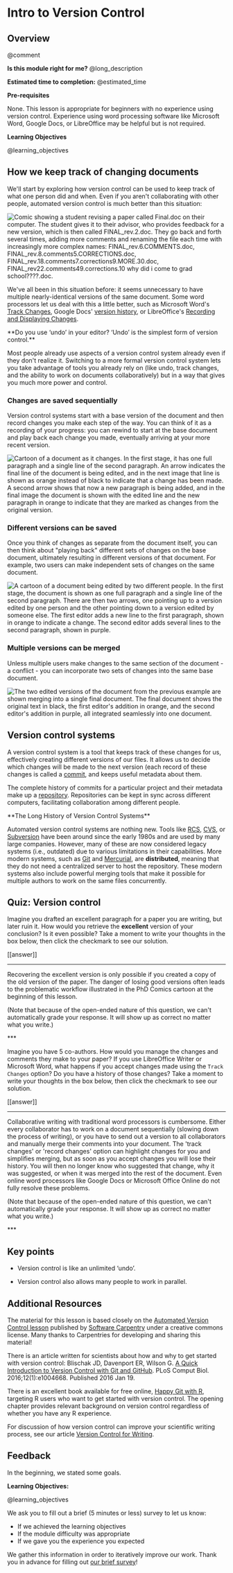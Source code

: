 <!--

author:   Rose Hartman
email:    hartmanr1@chop.edu
version:  1.0.2
module_template_version: 2.0.0
language: en
narrator: UK English Female
code_language: none 
topic: Version Control
title: Intro to Version Control

comment:  An introduction to what version control systems do and why you might want to use one.

long_description: Version control systems allow you to keep track of the history of changes to a text document (e.g. writing, code, and more). Version control is an increasingly important tool for scientists and scientific writers of all disciplines; it has the potential to make your work more transparent, more reproducible, and more efficient. This module is appropriate for beginners with no previous exposure to version control.

estimated_time: 10 min

@learning_objectives

After completion of this module, learners will be able to:

- Understand the benefits of an automated version control system
- Understand the basics of how automated version control systems work

@end

link:  https://chop-dbhi-arcus-education-website-assets.s3.amazonaws.com/css/styles.css
script: https://kit.fontawesome.com/83b2343bd4.js

-->

# Intro to Version Control

<div class = "overview">

## Overview
@comment

**Is this module right for me?** @long_description

**Estimated time to completion:** @estimated_time

**Pre-requisites**

None. This lesson is appropriate for beginners with no experience using version control. Experience using word processing software like Microsoft Word, Google Docs, or LibreOffice may be helpful but is not required.


**Learning Objectives**

@learning_objectives

</div>

## How we keep track of changing documents

We'll start by exploring how version control can be used
to keep track of what one person did and when.
Even if you aren't collaborating with other people,
automated version control is much better than this situation:

![Comic showing a student revising a paper called Final.doc on their computer. The student gives it to their advisor, who provides feedback for a new version, which is then called FINAL\_rev.2.doc. They go back and forth several times, adding more comments and renaming the file each time with increasingly more complex names: FINAL\_rev.6.COMMENTS.doc, FINAL\_rev.8.comments5.CORRECTIONS.doc, FINAL\_rev.18.comments7.corrections9.MORE.30.doc, FINAL\_rev22.comments49.corrections.10 why did i come to grad school????.doc.](media/phd101212s.png "'notFinal.doc' by Jorge Cham [www.phdcomics.com](https://phdcomics.com/comics/archive.php?comicid=1531)")

We've all been in this situation before: it seems unnecessary to have multiple nearly-identical versions of the same document. Some word processors let us deal with this a little better, such as
Microsoft Word's [Track Changes](https://support.office.com/en-us/article/Track-changes-in-Word-197ba630-0f5f-4a8e-9a77-3712475e806a),
Google Docs' [version history](https://support.google.com/docs/answer/190843?hl=en), or
LibreOffice's [Recording and Displaying Changes](https://help.libreoffice.org/Common/Recording_and_Displaying_Changes).

<div class = "help">
**Do you use ‘undo’ in your editor? ‘Undo’ is the simplest form of version control.**

Most people already use aspects of a version control system already even if they don't realize it. Switching to a more formal version control system lets you take advantage of tools you already rely on (like undo, track changes, and the ability to work on documents collaboratively) but in a way that gives you much more power and control.
</div>

### Changes are saved sequentially

Version control systems start with a base version of the document and then record changes you make each step of the way. You can think of it as a recording of your progress: you can rewind to start at the base document and play back each change you made, eventually arriving at your more recent version.

![Cartoon of a document as it changes. In the first stage, it has one full paragraph and a single line of the second paragraph. An arrow indicates the final line of the document is being edited, and in the next image that line is shown as orange instead of black to indicate that a change has been made. A second arrow shows that now a new paragraph is being added, and in the final image the document is shown with the edited line and the new paragraph in orange to indicate that they are marked as changes from the original version.](media/play-changes.svg)

### Different versions can be saved

Once you think of changes as separate from the document itself, you can then think about "playing back" different sets of changes on the base document, ultimately resulting in different versions of that document. For example, two users can make independent sets of changes on the same document.

![A cartoon of a document being edited by two different people. In the first stage, the document is shown as one full paragraph and a single line of the second paragraph. There are then two arrows, one pointing up to a version edited by one person and the other pointing down to a version edited by someone else. The first editor adds a new line to the first paragraph, shown in orange to indicate a change. The second editor adds several lines to the second paragraph, shown in purple.](media/versions.svg)

### Multiple versions can be merged

Unless multiple users make changes to the same section of the document - a conflict - you can incorporate two sets of changes into the same base document.

![The two edited versions of the document from the previous example are shown merging into a single final document. The final document shows the original text in black, the first editor's addition in orange, and the second editor's addition in purple, all integrated seamlessly into one document.](media/merge.svg)

## Version control systems

A version control system is a tool that keeps track of these changes for us, effectively creating different versions of our files. It allows us to decide which changes will be made to the next version (each record of these changes is called a [commit](https://swcarpentry.github.io/git-novice/reference.html#commit), and keeps useful metadata about them.

The complete history of commits for a particular project and their metadata make up a [repository](https://swcarpentry.github.io/git-novice/reference.html#repository). Repositories can be kept in sync across different computers, facilitating
collaboration among different people.

<div class = "learnmore">
**The Long History of Version Control Systems**

Automated version control systems are nothing new.
Tools like [RCS](https://en.wikipedia.org/wiki/Revision_Control_System), [CVS](https://en.wikipedia.org/wiki/Concurrent_Versions_System), or [Subversion](https://en.wikipedia.org/wiki/Apache_Subversion) have been around since the early 1980s and are used by many large companies.
However, many of these are now considered legacy systems (i.e., outdated) due to various limitations in their capabilities.
More modern systems, such as [Git](https://git-scm.com/) and [Mercurial](https://swcarpentry.github.io/hg-novice/), are **distributed**, meaning that they do not need a centralized server to host the repository.
These modern systems also include powerful merging tools that make it possible for
multiple authors to work on the same files concurrently.
</div>

## Quiz: Version control

Imagine you drafted an excellent paragraph for a paper you are writing, but later ruin it. How would you retrieve the **excellent** version of your conclusion? Is it even possible? Take a moment to write your thoughts in the box below, then click the checkmark to see our solution.

[[answer]]
<script>
  let input = "@input".trim();
  /.*/i.test(input);
</script>
***
<div class = "answer">

Recovering the excellent version is only possible if you created a copy of the old version of the paper. The danger of losing good versions often leads to the problematic workflow illustrated in the PhD Comics cartoon at the beginning of this lesson.

(Note that because of the open-ended nature of this question, we can't automatically grade your response. It will show up as correct no matter what you write.)

</div>
***

Imagine you have 5 co-authors. How would you manage the changes and comments they make to your paper?  If you use LibreOffice Writer or Microsoft Word, what happens if you accept changes made using the `Track Changes` option? Do you have a history of those changes? Take a moment to write your thoughts in the box below, then click the checkmark to see our solution.

[[answer]]
<script>
  let input = "@input".trim();
  /.*/i.test(input);
</script>
***
<div class = "answer">

Collaborative writing with traditional word processors is cumbersome. Either every collaborator has to work on a document sequentially (slowing down the process of writing), or you have to send out a version to all collaborators and manually merge their comments into your document. The 'track changes' or 'record changes' option can highlight changes for you and simplifies merging, but as soon as you accept changes you will lose their history. You will then no longer know who suggested that change, why it was suggested, or when it was merged into the rest of the document. Even online word processors like Google Docs or Microsoft Office Online do not fully resolve these problems.

(Note that because of the open-ended nature of this question, we can't automatically grade your response. It will show up as correct no matter what you write.)

</div>
***

## Key points

* Version control is like an unlimited ‘undo’.

* Version control also allows many people to work in parallel.


## Additional Resources

The material for this lesson is based closely on the [Automated Version Control lesson](https://swcarpentry.github.io/git-novice/01-basics/index.html) published by [Software Carpentry](https://software-carpentry.org/) under a creative commons license. Many thanks to Carpentries for developing and sharing this material!

There is an article written for scientists about how and why to get started with version control: Blischak JD, Davenport ER, Wilson G. [A Quick Introduction to Version Control with Git and GitHub](https://www.ncbi.nlm.nih.gov/pmc/articles/PMC4718703/). PLoS Comput Biol. 2016;12(1):e1004668. Published 2016 Jan 19.

There is an excellent book available for free online, [Happy Git with R](https://happygitwithr.com/big-picture.html), targeting R users who want to get started with version control. The opening chapter provides relevant background on version control regardless of whether you have any R experience.

For discussion of how version control can improve your scientific writing process, see our article [Version Control for Writing](https://education.arcus.chop.edu/version-control-writing/).

## Feedback

In the beginning, we stated some goals.

**Learning Objectives:**

@learning_objectives

We ask you to fill out a brief (5 minutes or less) survey to let us know:

* If we achieved the learning objectives
* If the module difficulty was appropriate
* If we gave you the experience you expected

We gather this information in order to iteratively improve our work.  Thank you in advance for filling out [our brief survey](https://redcap.chop.edu/surveys/?s=KHTXCXJJ93&module_name=%22Intro+to+Version+Control%22)!
